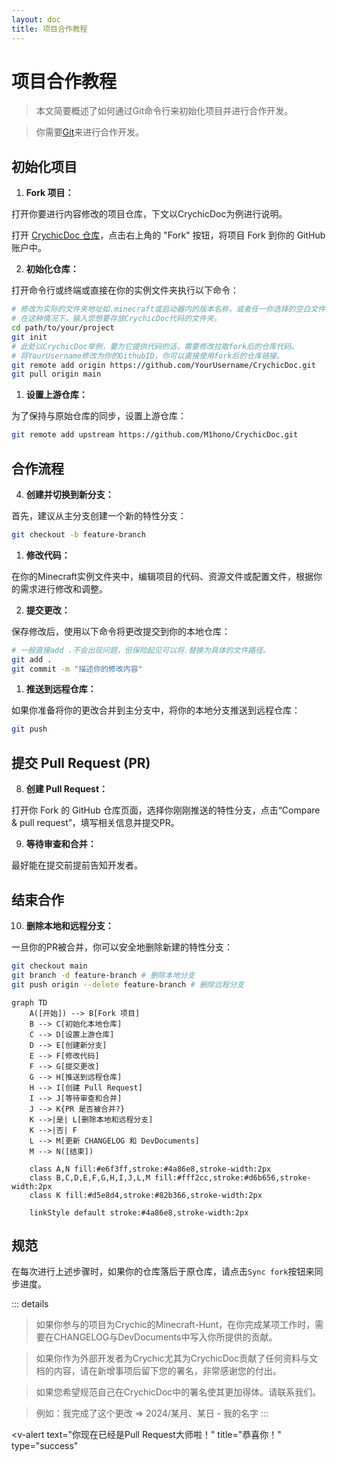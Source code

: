 ```yaml
---
layout: doc
title: 项目合作教程
---
```


# 项目合作教程

> 本文简要概述了如何通过Git命令行来初始化项目并进行合作开发。

> 你需要[Git](https://git-scm.com/downloads)来进行合作开发。

## 初始化项目

1. **Fork 项目：**

打开你要进行内容修改的项目仓库，下文以CrychicDoc为例进行说明。

打开 [CrychicDoc 仓库](https://github.com/M1hono/CrychicDoc)，点击右上角的 "Fork" 按钮，将项目 Fork 到你的 GitHub 账户中。

2. **初始化仓库：**
   
打开命令行或终端或直接在你的实例文件夹执行以下命令：

```bash
# 修改为实际的文件夹地址如.minecraft或启动器内的版本名称，或者任一你选择的空白文件夹。
# 在这种情况下，输入您想要存放CrychicDoc代码的文件夹。
cd path/to/your/project
git init
# 此处以CrychicDoc举例，要为它提供代码的话，需要修改拉取fork后的仓库代码。
# 将YourUsername修改为你的GithubID，你可以直接使用fork后的仓库链接。
git remote add origin https://github.com/YourUsername/CrychicDoc.git
git pull origin main
```

1. **设置上游仓库：**

为了保持与原始仓库的同步，设置上游仓库：

```bash
git remote add upstream https://github.com/M1hono/CrychicDoc.git
```

## 合作流程

4. **创建并切换到新分支：**

首先，建议从主分支创建一个新的特性分支：

```bash
git checkout -b feature-branch
```

1. **修改代码：**

在你的Minecraft实例文件夹中，编辑项目的代码、资源文件或配置文件，根据你的需求进行修改和调整。

2. **提交更改：**

保存修改后，使用以下命令将更改提交到你的本地仓库：

```bash
# 一般直接add .不会出现问题，但保险起见可以将.替换为具体的文件路径。
git add .
git commit -m "描述你的修改内容"
```

1. **推送到远程仓库：**

如果你准备将你的更改合并到主分支中，将你的本地分支推送到远程仓库：

```bash
git push
```


## 提交 Pull Request (PR)

8. **创建 Pull Request：**

打开你 Fork 的 GitHub 仓库页面，选择你刚刚推送的特性分支，点击“Compare & pull request”，填写相关信息并提交PR。

9.  **等待审查和合并：**

最好能在提交前提前告知开发者。

## 结束合作

10. **删除本地和远程分支：**

一旦你的PR被合并，你可以安全地删除新建的特性分支：

```bash
git checkout main
git branch -d feature-branch # 删除本地分支
git push origin --delete feature-branch # 删除远程分支
```
<ClientOnly>

```mermaid
graph TD
    A([开始]) --> B[Fork 项目]
    B --> C[初始化本地仓库]
    C --> D[设置上游仓库]
    D --> E[创建新分支]
    E --> F[修改代码]
    F --> G[提交更改]
    G --> H[推送到远程仓库]
    H --> I[创建 Pull Request]
    I --> J[等待审查和合并]
    J --> K{PR 是否被合并?}
    K -->|是| L[删除本地和远程分支]
    K -->|否| F
    L --> M[更新 CHANGELOG 和 DevDocuments]
    M --> N([结束])

    class A,N fill:#e6f3ff,stroke:#4a86e8,stroke-width:2px
    class B,C,D,E,F,G,H,I,J,L,M fill:#fff2cc,stroke:#d6b656,stroke-width:2px
    class K fill:#d5e8d4,stroke:#82b366,stroke-width:2px

    linkStyle default stroke:#4a86e8,stroke-width:2px
```

</ClientOnly>

## 规范

在每次进行上述步骤时，如果你的仓库落后于原仓库，请点击`Sync fork`按钮来同步进度。


::: details
> 如果你参与的项目为Crychic的Minecraft-Hunt，在你完成某项工作时，需要在CHANGELOG与DevDocuments中写入你所提供的贡献。

> 如果你作为外部开发者为Crychic尤其为CrychicDoc贡献了任何资料与文档的内容，请在新增事项后留下您的署名，非常感谢您的付出。

> 如果您希望规范自己在CrychicDoc中的署名使其更加得体。请联系我们。

> 例如：我完成了这个更改 => 2024/某月、某日 - 我的名字
:::


  <v-alert
    text="你现在已经是Pull Request大师啦！"
    title="恭喜你！"
    type="success"
  ></v-alert>